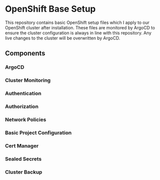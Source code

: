 # OpenShift Base Setup

This repository contains basic OpenShift setup files which I apply to our OpenShift cluster after installation.
These files are monitored by ArgoCD to ensure the cluster configuration is always in line with this repository. Any live changes to the cluster will be overwritten 
by ArgoCD.

## Components

### ArgoCD


### Cluster Monitoring


### Authentication


### Authorization


### Network Policies


### Basic Project Configuration


### Cert Manager


### Sealed Secrets


### Cluster Backup

